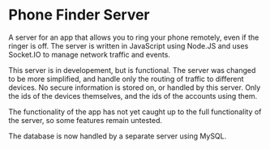 # Phone Finder Server
A server for an app that allows you to ring your phone remotely, even if the ringer is off.
The server is written in JavaScript using Node.JS and uses Socket.IO to manage network traffic and events.

This server is in developement, but is functional. The server was changed to be more simplified, and handle only the routing of traffic to different devices. No secure information is stored on, or handled by this server. Only the ids of the devices themselves, and the ids of the accounts using them.

The functionality of the app has not yet caught up to the full functionality of the server, so some features remain untested.

The database is now handled by a separate server using MySQL. 
